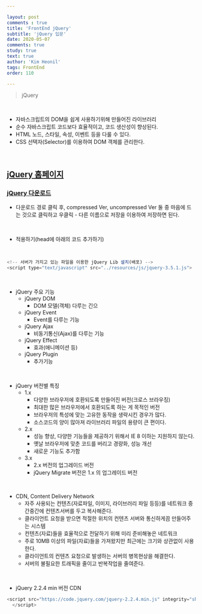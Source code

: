 ```yaml
---

layout: post
comments : true
title: 'FrontEnd jQuery'
subtitle: 'jQuery 입문'
date: 2020-05-07
comments: true
study: true
text: true
author: 'Kim Heonil'
tags: FrontEnd
order: 110

---
```


> jQuery 

<br>

- 자바스크립트의 DOM을 쉽게 사용하기위해 만들어진 라이브러리
- 순수 자바스크립트 코드보다 효율적이고, 코드 생산성이 향상된다.
- HTML 노드, 스타일, 속성, 이벤트 등을 다룰 수 있다.
- CSS 선택자(Selector)를 이용하여 DOM 객체를 관리한다.

<br>

## [jQuery 홈페이지](https://jquery.com)<br>

### [jQuery 다운로드](https://jquery.com/download/) <br>

- 다운로드 경로 클릭 후, compressed Ver, uncompressed Ver 둘 중 마음에 드는 것으로 클릭하고 우클릭 - 다른 이름으로 저장을 이용하여 저장하면 된다.

<br>

- 적용하기(head에 아래의 코드 추가하기)

<br>

``` javascript
<!-- 서버가 가지고 있는 파일을 이용한 jQuery Lib 설치(배포) -->
<script type="text/javascript" src="../resources/js/jquery-3.5.1.js">
```

<br>

- jQuery 주요 기능
  - jQuery DOM
    - DOM 모델(객체) 다루는 긴으
  - jQuery Event
    - Event를 다루는 기능
  - jQuery Ajax
    - 비동기통신(Ajax)를 다루는 기능
  - jQuery Effect
    - 효과(애니메이션 등)
  - jQuery Plugin
    - 추가기능

<br>

- jQuery 버전별 특징
  - 1.x
    - 다양한 브라우저에 호환되도록 만들어진 버전(크로스 브라우징)
    - 최대한 많은 브라우저에서 호환되도록 하는 게 목적인 버전
    - 브라우저의 특성에 맞는 고유한 동작을 생략시킨 경우가 많다.
    - 소스코드의 양이 많아져 라이브러리 파일의 용량이 큰 편이다.
  - 2.x
    - 성능 향상, 다양한 기능들을 제공하기 위해서 IE 8 이하는 지원하지 않는다.
    - 옛날 브라우저에 맞춘 코드를 버리고 경량화, 성능 개선
    - 새로운 기능도 추가함
  - 3.x
    - 2.x 버전의 업그레이드 버전
    - jQuery Migrate 버전은 1.x 의 업그레이드 버전

<br>

- CDN, Content Delivery Network
  - 자주 사용되는 컨텐츠(자료파일, 이미지, 라이브러리 파일 등등)를 네트워크 중간중간에 컨텐츠서버를 두고 복사해준다.
  - 클라이언트 요청을 받으면 적절한 위치의 컨텐츠 서버와 통신하게끔 만들어주는 시스템
  - 컨텐츠(자료)들을 효율적으로 전달하기 위해 미리 준비해놓은 네트워크
  - 주로 10MB 이상의 파일(자료)들을 가져왔지만 최근에는 크기와 상관없이 사용한다.
  - 클라이언트의 컨텐츠 요청으로 발생하는 서버의 병목현상을 해결한다.
  - 서버의 불필요한 트래픽을 줄이고 반복작업을 줄여준다.

<br>

- jQuery 2.2.4 min 버전 CDN

``` javascript
<script src="https://code.jquery.com/jquery-2.2.4.min.js" integrity="sha256-BbhdlvQf/xTY9gja0Dq3HiwQF8LaCRTXxZKRutelT44=" crossorigin="anonymous">
  </script>
```

<br><br>